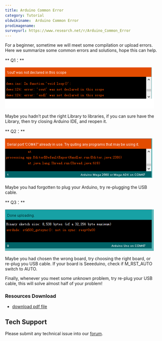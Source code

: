 ```yaml
---
title: Arduino Common Error
category: Tutorial
oldwikiname:  Arduino Common Error
prodimagename:
surveyurl: https://www.research.net/r/Arduino_Common_Error
---
```

For a beginner, sometime we will meet some compilation or upload errors. Here we summarize some common errors and solutions, hope this can help.

** Q1：**

![](https://github.com/SeeedDocument/Arduino_Common_Error/raw/master/img/常见错误11.png)

Maybe you hadn’t put the right Library to libraries, if you can sure have the Library, then try closing Arduino IDE, and reopen it.

** Q2：**

![](https://github.com/SeeedDocument/Arduino_Common_Error/raw/master/img/常见错误12.png)

Maybe you had forgotten to plug your Arduino, try re-plugging the USB cable.

** Q3：**

![](https://github.com/SeeedDocument/Arduino_Common_Error/raw/master/img/常见错误13.png)

Maybe you had chosen the wrong board, try choosing the right board, or re-plug you USB cable. If your board is Seeeduino, check if M_RST_AUTO switch to AUTO.

Finally, whenever you meet some unknown problem, try re-plug your USB cable, this will solve almost half of your problem!

###   Resources Download

- [download pdf file](https://github.com/SeeedDocument/Arduino_Common_Error/raw/master/res/Arduino_common_error.pdf)

## Tech Support
Please submit any technical issue into our [forum](http://forum.seeedstudio.com/). 